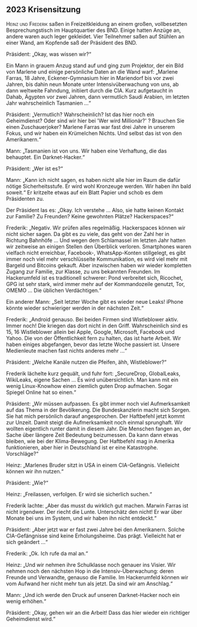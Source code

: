 ## **2023** Krisensitzung

<span style="font-variant:small-caps;">Heinz und Frederik</span> saßen in Freizeitkleidung an einem großen, vollbesetzten Besprechungstisch im Hauptquartier des BND. Einige hatten Anzüge an, andere waren auch leger gekleidet.
Vier Teilnehmer saßen auf Stühlen an einer Wand, am Kopfende saß der Präsident des BND.

Präsident: „Okay, was wissen wir?“

Ein Mann in grauem Anzug stand auf und ging zum Projektor, der ein Bild von Marlene und einige persönliche Daten an die Wand warf:
„Marlene Farras, 18 Jahre, Eckener-Gymnasium hier in Mariendorf bis vor zwei Jahren, bis dahin neun Monate unter Intensivüberwachung von uns, ab dann weltweite Fahndung, initiiert durch die CIA.
Kurz aufgetaucht in Dahab, Ägypten vor zwei Jahren, dann vermutlich Saudi Arabien, im letzten Jahr wahrscheinlich Tasmanien ...“

Präsident: „Vermutlich?
Wahrscheinlich?
Ist das hier noch ein Geheimdienst?
Oder sind wir hier bei 'Wer wird Millionär?' ?
Brauchen Sie einen Zuschauerjoker?
Marlene Farras war fast drei Jahre in unserem Fokus, und wir haben ein Krümelchen Nichts.
Und selbst das ist von den Amerikanern.“

Mann:  „Tasmanien ist von uns.
Wir haben eine Verhaftung, die das behauptet.
Ein Darknet-Hacker.“

Präsident: „Wer ist es?“

Mann: „Kann ich nicht sagen, es haben nicht alle hier im Raum die dafür nötige Sicherheitsstufe.
Er wird wohl Kronzeuge werden.
Wir haben ihn bald soweit.“
Er kritzelte etwas auf ein Blatt Papier und schob es dem Präsidenten zu.

Der Präsident las es: „Okay.
Ich verstehe ...
Also, sie hatte keinen Kontakt zur Familie?
Zu Freunden?
Keine gewohnten Plätze?
Hackerspaces?“

Frederik: „Negativ.
Wir prüfen alles regelmäßig.
Hackerspaces können wir nicht sicher sagen.
Da gibt es zu viele, das geht von der Zahl her in Richtung Bahnhöfe ...
Und wegen dem Schlamassel im letzten Jahr hatten wir zeitweise an einigen Stellen den Überblick verloren.
Smartphones waren vielfach nicht erreichbar, Facebook-, WhatsApp-Konten stillgelegt, es gibt immer noch viel mehr verschlüsselte Kommunikation, es wird viel mehr mit Bargeld und Bitcoins gekauft.
Aber inzwischen haben wir wieder kompletten Zugang zur Familie, zur Klasse, zu uns bekannten Freunden.
Im Hackerumfeld ist es traditionell schwerer: Pond verbreitet sich, Ricochet, GPG ist sehr stark, wird immer mehr auf der Kommandozeile genutzt, Tor, OMEMO ... Die üblichen Verdächtigen.“

Ein anderer Mann: „Seit letzter Woche gibt es wieder neue Leaks!
iPhone könnte wieder schwieriger werden in der nächsten Zeit.“

Frederik: „Android genauso.
Bei beiden Firmen sind Wistleblower aktiv.
Immer noch!
Die kriegen das dort nicht in den Griff.
Wahrscheinlich sind es 15, 16 Wistleblower allein bei Apple, Google, Microsoft, Facebook und Yahoo.
Die von der Öffentlichkeit fern zu halten, das ist harte Arbeit.
Wir haben einiges abgefangen, bevor das letzte Woche passiert ist.
Unsere Medienleute machen fast nichts anderes mehr ...“

Präsident: „Welche Kanäle nutzen die Pfeifen, ähh, Wistleblower?“

Frederik lächelte kurz gequält, und fuhr fort: „SecureDrop, GlobalLeaks, WikiLeaks, eigene Sachen ... Es wird unübersichtlich.
Man kann mit ein wenig Linux-Knowhow einen ziemlich guten Drop aufmachen.
Sogar Spiegel Online hat so einen.“

Präsident: „Wir müssen aufpassen.
Es gibt immer noch viel Aufmerksamkeit auf das Thema in der Bevölkerung.
Die Bundeskanzlerin macht sich Sorgen.
Sie hat mich persönlich darauf angesprochen.
Der Haftbefehl jetzt kommt zur Unzeit.
Damit steigt die Aufmerksamkeit noch einmal sprunghaft.
Wir wollten eigentlich runter damit in diesem Jahr.
Die Menschen fangen an, der Sache über längere Zeit Bedeutung beizumessen.
Da kann dann etwas bleiben, wie bei der Klima-Bewegung.
Der Haftbefehl mag in Amerika funktionieren, aber hier in Deutschland ist er eine Katastrophe.
Vorschläge?“

Heinz: „Marlenes Bruder sitzt in USA in einem CIA-Gefängnis.
Vielleicht können wir ihn nutzen.“

Präsident: „Wie?“

Heinz: „Freilassen, verfolgen.
Er wird sie sicherlich suchen.“

Frederik lachte: „Aber das musst du wirklich gut machen.
Marwin Farras ist nicht irgendwer.
Der riecht die Lunte.
Unterschätz den nicht!
Er war über Monate bei uns im System, und wir haben ihn nicht entdeckt.“

Präsident: „Aber jetzt war er fast zwei Jahre bei den Amerikanern.
Solche CIA-Gefängnisse sind keine Erholungsheime.
Das prägt.
Vielleicht hat er sich geändert ...“

Frederik: „Ok.
Ich rufe da mal an.“

Heinz: „Und wir nehmen ihre Schulklasse noch genauer ins Visier.
Wir nehmen noch den nächsten Hop in die Intensiv-Überwachung: deren Freunde und Verwandte, genauso die Familie.
Im Hackerumfeld können wir vom Aufwand her nicht mehr tun als jetzt.
Da sind wir am Anschlag.“

Mann: „Und ich werde den Druck auf unseren Darknet-Hacker noch ein wenig erhöhen.“

Präsident: „Okay, gehen wir an die Arbeit!
Dass das hier wieder ein richtiger Geheimdienst wird.“

